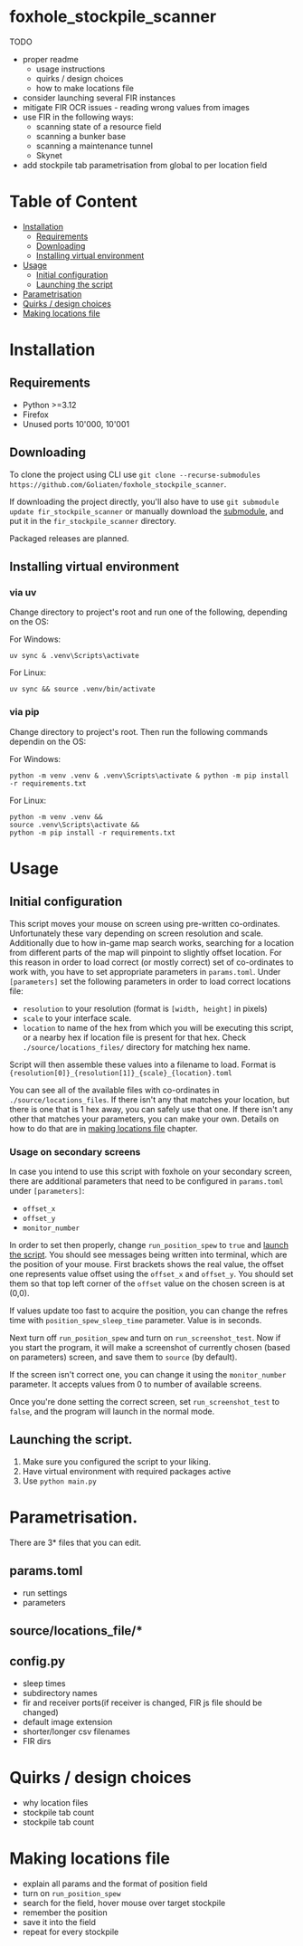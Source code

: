 # foxhole_stockpile_scanner

TODO
- proper readme
    - usage instructions
    - quirks / design choices
    - how to make locations file
- consider launching several FIR instances
- mitigate FIR OCR issues - reading wrong values from images
- use FIR in the following ways:
    - scanning state of a resource field
    - scanning a bunker base
    - scanning a maintenance tunnel
    - Skynet
- add stockpile tab parametrisation from global to per location field


# Table of Content
<!-- TODO: make these points into internal links [text](link) -->
- [Installation](#installation)
    - [Requirements](#requirements)
    - [Downloading](#downloading)
    - [Installing virtual environment](#installing-virtual-environment)
- [Usage](#usage)
    - [Initial configuration](#initial-configuration)
    - [Launching the script](#launching-the-script)
- [Parametrisation](#parametrisation)
- [Quirks / design choices](#quirks--design-choices)
- [Making locations file](#making-locations-file)


# Installation
## Requirements
- Python >=3.12
- Firefox
- Unused ports 10'000, 10'001

## Downloading
To clone the project using CLI use `git clone --recurse-submodules https://github.com/Goliaten/foxhole_stockpile_scanner`.

If downloading the project directly, you'll also have to use `git submodule update fir_stockpile_scanner` or manually download the [submodule](https://github.com/Goliaten/fir_stockpile_scanner/tree/main), and put it in the `fir_stockpile_scanner` directory.

Packaged releases are planned.

## Installing virtual environment
### via uv
Change directory to project's root and run one of the following, depending on the OS:

<!--TODO: find better syntax highlighting-->
For Windows:
```
uv sync & .venv\Scripts\activate
```

For Linux:
```
uv sync && source .venv/bin/activate
```

### via pip
Change directory to project's root.
Then run the following commands dependin on the OS:

For Windows:
```
python -m venv .venv & .venv\Scripts\activate & python -m pip install -r requirements.txt
```

For Linux:
```
python -m venv .venv &&
source .venv\Scripts\activate &&
python -m pip install -r requirements.txt
```

# Usage
## Initial configuration
This script moves your mouse on screen using pre-written co-ordinates. Unfortunately these vary depending on screen resolution and scale.
Additionally due to how in-game map search works, searching for a location from different parts of the map will pinpoint to slightly offset location. For this reason in order to load correct (or mostly correct) set of co-ordinates to work with, you have to set appropriate parameters in `params.toml`. Under `[parameters]` set the following parameters in order to load correct locations file:

- `resolution` to your resolution (format is `[width, height]` in pixels)
- `scale` to your interface scale.
- `location` to name of the hex from which you will be executing this script, or a nearby hex if location file is present for that hex. Check `./source/locations_files/` directory for matching hex name.

Script will then assemble these values into a filename to load. Format is `{resolution[0]}_{resolution[1]}_{scale}_{location}.toml`

You can see all of the available files with co-ordinates in `./source/locations_files`.
If there isn't any that matches your location, but there is one that is 1 hex away, you can safely use that one.
If there isn't any other that matches your parameters, you can make your own. Details on how to do that are in [making locations file](#making-locations-file) chapter.
### Usage on secondary screens
In case you intend to use this script with foxhole on your secondary screen, there are additional parameters that need to be configured in `params.toml` under `[parameters]`:
- `offset_x`
- `offset_y`
- `monitor_number`

In order to set then properly, change `run_position_spew` to `true` and [launch the script](#launching-the-script).
You should see messages being written into terminal, which are the position of your mouse. First brackets shows the real value, the offset one represents value offset using the `offset_x` and `offset_y`. You should set them so that top left corner of the `offset` value on the chosen screen is at (0,0).

If values update too fast to acquire the position, you can change the refres time with `position_spew_sleep_time` parameter. Value is in seconds.

Next turn off `run_position_spew` and turn on `run_screenshot_test`. Now if you start the program, it will make a screenshot of currently chosen (based on parameters) screen, and save them to `source` (by default).

If the screen isn't correct one, you can change it using the `monitor_number` parameter. It accepts values from 0 to number of available screens.

Once you're done setting the correct screen, set `run_screenshot_test` to `false`, and the program will launch in the normal mode.

## Launching the script.

1. Make sure you configured the script to your liking.
1. Have virtual environment with required packages active
1. Use `python main.py`


# Parametrisation.
There are 3* files that you can edit.
## params.toml
- run settings
- parameters
## source/locations_file/*
## config.py
- sleep times
- subdirectory names
- fir and receiver ports(if receiver is changed, FIR js file should be changed)
- default image extension
- shorter/longer csv filenames
- FIR dirs

# Quirks / design choices
- why location files
- stockpile tab count
- stockpile tab count

# Making locations file
- explain all params and the format of position field
- turn on `run_position_spew`
- search for the field, hover mouse over target stockpile
- remember the position
- save it into the field
- repeat for every stockpile
<!-- TODO: make a guide how to create locations file -->